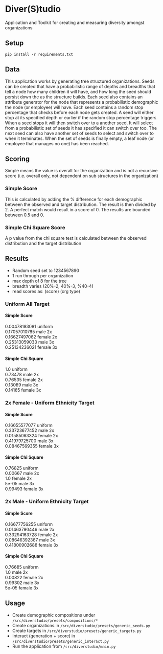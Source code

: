 # Diver(S)tudio
Application and Toolkit for creating and measuring diversity amongst organizations

## Setup
`pip install -r requirements.txt`  

## Data
This application works by generating tree structured organizations. Seeds can be created that have a probabilistic range 
of depths and breadths that tell a node how many children it will have, and how long the seed should persist down the 
as the structure builds. Each seed also contains an attribute generator for the node that represents a probabilistic 
demographic the node (or employee) will have. Each seed contains a random stop percentage that checks before each node 
gets created. A seed will either stop at its specified depth or earlier if the random stop percentage triggers. When a 
seed stops it will then switch over to a another seed. It will select from a probabilistic set of seeds it has specified
it can switch over too. The next seed can also have another set of seeds to select and switch over to when it 
terminates. When the set of seeds is finally empty, a leaf node (or employee that manages no one) has been reached.

## Scoring
Simple means the value is overall for the organization and is not a recursive score (i.e. overall only, not dependent on 
sub structures in the organization)

### Simple Score
This is calculated by adding the % difference for each demographic between the observed and target distribution. The 
result is then divided by 2. A perfect match would result in a score of 0. The results are bounded between 0.5 and 0.

### Simple Chi Square Score
A p value from the chi square test is calculated between the observed distribution and the target distribution

## Results
* Random seed set to 1234567890   
* 1 run through per organization  
* max depth of 8 for the tree   
* breadth varies (20%-2, 40%-3, %40-4)
* read scores as: (score) (org type)

### Uniform All Target

#### Simple Score
0.00478183081 uniform   
0.17057010785 male 2x   
0.16627497062 female 2x   
0.25313059033 male 3x   
0.25134236021 female 3x  

#### Simple Chi Square
1.0 uniform  
0.73478 male 2x  
0.76535 female 2x  
0.13089 male 3x  
0.14165 female 3x  

### 2x Female - Uniform Ethnicity Target

#### Simple Score
0.16655577077 uniform   
0.33723677452 male 2x   
0.01585063324 female 2x   
0.41979725700 male 3x   
0.08467569355 female 3x  

#### Simple Chi Square 
0.76825 uniform  
0.00667 male 2x  
1.0 female 2x  
5e-05 male 3x  
0.99493 female 3x  

### 2x Male - Uniform Ethnicity Target

#### Simple Score
0.16677756255 uniform   
0.01463790446 male 2x   
0.33294163728 female 2x   
0.08646392367 male 3x   
0.41800902688 female 3x 

#### Simple Chi Square  
0.76685 uniform  
1.0 male 2x  
0.00822 female 2x  
0.99302 male 3x  
5e-05 female 3x  

## Usage

* Create demographic compositions under `/src/diverstudio/presets/compositions/*`
* Create organizations in `/src/diverstudio/presets/generic_seeds.py`
* Create targets in `/src/diverstudio/presets/generic_targets.py`
* Interact (generation + score) in `/src/diverstudio/presets/generic_interact.py`  
* Run the application from `/src/diverstudio/main.py`  


